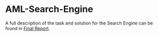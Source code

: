 # AML-Search-Engine 

A full description of the task and solution for the Search Engine can be found in [Final Report](AML_Final.pdf).
